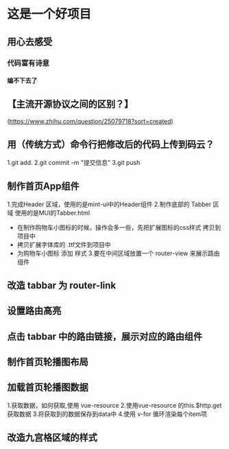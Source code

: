 # 这是一个好项目

## 用心去感受

### 代码富有诗意

#### 编不下去了

## 【主流开源协议之间的区别？】
(https://www.zhihu.com/question/25079718?sort=created)


## 用（传统方式）命令行把修改后的代码上传到码云？
1.git add.
2.git commit -m "提交信息"
3.git push

## 制作首页App组件
1.完成Header 区域，使用的是mint-ui中的Header组件
2.制作底部的 Tabber 区域  使用的是MUI的Tabber.html
 + 在制作购物车小图标的时候，操作会多一些，先把扩展图标的css样式  拷贝到项目中
 + 拷贝扩展字体库的 .ttf文件到项目中
 + 为购物车小图标 添加 样式
3.要在中间区域放置一个 router-view 来展示路由组件

## 改造 tabbar 为 router-link

## 设置路由高亮

## 点击 tabbar 中的路由链接，展示对应的路由组件

## 制作首页轮播图布局

## 加载首页轮播图数据
1.获取数据，如何获取,使用  vue-resource
2.使用vue-resource 的this.$http.get 获取数据
3.将获取到的数据保存到data中
4.使用 v-for 循环渲染每个item项

## 改造九宫格区域的样式